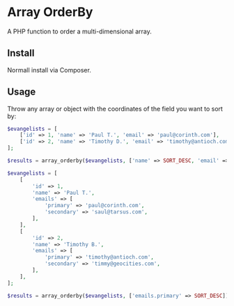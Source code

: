 # Array OrderBy

A PHP function to order a multi-dimensional array.

## Install

Normall install via Composer.

## Usage

Throw any array or object with the coordinates of the field you want to sort by:

```php
$evangelists = [
    ['id' => 1, 'name' => 'Paul T.', 'email' => 'paul@corinth.com'],
    ['id' => 2, 'name' => 'Timothy D.', 'email' => 'timothy@antioch.com'],
];

$results = array_orderby($evangelists, ['name' => SORT_DESC, 'email' => SORT_ASC]);

$evangelists = [
    [
    	'id' => 1,
    	'name' => 'Paul T.',
    	'emails' => [
    		'primary' => 'paul@corinth.com',
    		'secondary' => 'saul@tarsus.com',
    	],
    ],
    [
    	'id' => 2,
    	'name' => 'Timothy B.',
    	'emails' => [
    		'primary' => 'timothy@antioch.com',
    		'secondary' => 'timmy@geocities.com',
    	],
    ],
];

$results = array_orderby($evangelists, ['emails.primary' => SORT_DESC]); // dot walking the array
```